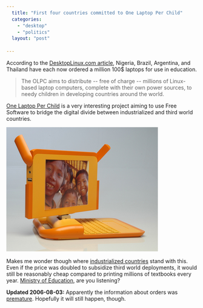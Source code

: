 ```yaml
---
  title: "First four countries committed to One Laptop Per Child"
  categories: 
    - "desktop"
    - "politics"
  layout: "post"

---
```

According to the [DesktopLinux.com article][1], Nigeria, Brazil, Argentina, and Thailand have each now ordered a million 100$ laptops for use in education.

> The OLPC aims to distribute -- free of charge -- millions of Linux-based laptop computers, complete with their own power sources, to needy children in developing countries around the world.

[One Laptop Per Child][2] is a very interesting project aiming to use Free Software to bridge the digital divide between industrialized and third world countries.

![The OLPC laptop has a turning screen](/files/olpc_orange_small.jpg)

Makes me wonder though where [industrialized countries][4] stand with this. Even if the price was doubled to subsidize third world deployments, it would still be reasonably cheap compared to printing millions of textbooks every year. [Ministry of Education][3], are you listening?

__Updated 2006-08-03:__ Apparently the information about orders was [premature][5]. Hopefully it will still happen, though.

[1]: http://desktoplinux.com/news/NS7131519895.html
[2]: http://www.laptop.org/faq.en_US.html
[3]: http://www.minedu.fi/OPM/?lang=en
[4]: http://wiki.laptop.org/go/Our_market#Will_the_laptop_be_available_for_relatively_developed_nations.3F
[5]: http://www.0xdeadbeef.com/weblog/?p=216